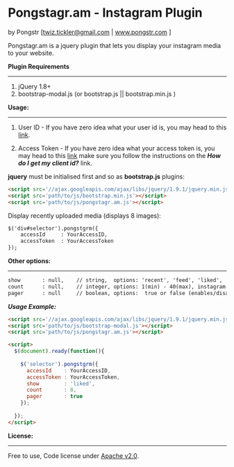Pongstagr.am - Instagram Plugin
==============================================
by Pongstr [twiz.tickler@gmail.com | www.pongstr.com ]

Pongstagr.am is a jquery plugin that lets you display your instagram media to
your website.


**Plugin Requirements**

---------

1. jQuery 1.8+
2. bootstrap-modal.js (or bootstrap.js || bootstrap.min.js )



**Usage:**

---------

1. User ID - If you have zero idea what your user id is, you may head to this 
   [link](http://jelled.com/instagram/lookup-user-id).

2. Access Token - If you have zero idea what your access token is, you may head to this
   [link](http://jelled.com/instagram/access-token) make sure you follow the instructions 
   on the ***How do I get my client id?*** link. 



**jquery** must be initialised first and so as **bootstrap.js** plugins:

```html
<script src='//ajax.googleapis.com/ajax/libs/jquery/1.9.1/jquery.min.js'></script>
<script src='path/to/js/bootstrap.min.js'></script>  
<script src='path/to/js/pongstagr.am.js'></script>  
```

Display recently uploaded media (displays 8 images):
  
```html
$('div#selector').pongstgrm({
    accessId     : YourAccessID,
    accessToken  : YourAccessToken
});
  ```
  
**Other options:**
  
---------
  
```html
show       : null,    // string,  options: 'recent', 'feed', 'liked', 'user'
count      : null,    // integer, options: 1(min) - 40(max), instagram limits the maximum number of photos to 40
pager      : null     // boolean, options:  true or false (enables/disable load more button)
```
  
  ***Usage Example:***

```html
<script src='//ajax.googleapis.com/ajax/libs/jquery/1.9.1/jquery.min.js'></script>
<script src='path/to/js/bootstrap-modal.js'></script>  
<script src='path/to/js/pongstagr.am.js'></script>

<script>
  $(document).ready(function(){
    
    $('selector').pongstgrm({
      accessId    : YourAccessID,
      accessToken : YourAccessToken,
      show        : 'liked',
      count       : 8,
      pager       : true
    });
    
  });
</script>
```


**License:**

---------

Free to use, Code license under [Apache v2.0](http://www.apache.org/licenses/LICENSE-2.0).
